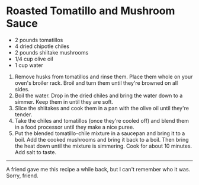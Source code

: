 Roasted Tomatillo and Mushroom Sauce
====================================

* 2 pounds tomatillos
* 4 dried chipotle chiles
* 2 pounds shiitake mushrooms
* 1/4 cup olive oil
* 1 cup water

1. Remove husks from tomatillos and rinse them. Place them whole on your oven's broiler rack. Broil and turn them until they're browned on all sides.
2. Boil the water. Drop in the dried chiles and bring the water down to a simmer. Keep them in until they are soft. 
3. Slice the shiitakes and cook them in a pan with the olive oil until they're tender.
4. Take the chiles and tomatillos (once they're cooled off) and blend them in a food processor until they make a nice puree.
5. Put the blended tomatillo-chile mixture in a saucepan and bring it to a boil. Add the cooked mushrooms and bring it back to a boil. Then bring the heat down until the mixture is simmering. Cook for about 10 minutes. Add salt to taste.

---
A friend gave me this recipe a while back, but I can't remember who it was. Sorry, friend.